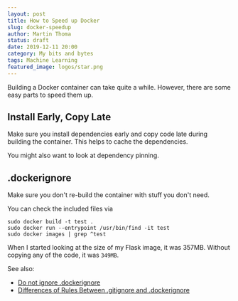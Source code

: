 ```yaml
---
layout: post
title: How to Speed up Docker
slug: docker-speedup
author: Martin Thoma
status: draft
date: 2019-12-11 20:00
category: My bits and bytes
tags: Machine Learning
featured_image: logos/star.png
---
```

Building a Docker container can take quite a while. However, there are some
easy parts to speed them up.

## Install Early, Copy Late

Make sure you install dependencies early and copy code late during building
the container. This helps to cache the dependencies.

You might also want to look at dependency pinning.


## .dockerignore

Make sure you don't re-build the container with stuff you don't need.

You can check the included files via

```
sudo docker build -t test .
sudo docker run --entrypoint /usr/bin/find -it test
sudo docker images | grep ^test
```

When I started looking at the size of my Flask image, it was 357MB.
Without copying any of the code, it was `349MB`.

See also: 

* [Do not ignore .dockerignore](https://codefresh.io/docker-tutorial/not-ignore-dockerignore-2/)
* [Differences of Rules Between .gitignore and .dockerignore](https://zzz.buzz/2018/05/23/differences-of-rules-between-gitignore-and-dockerignore/)